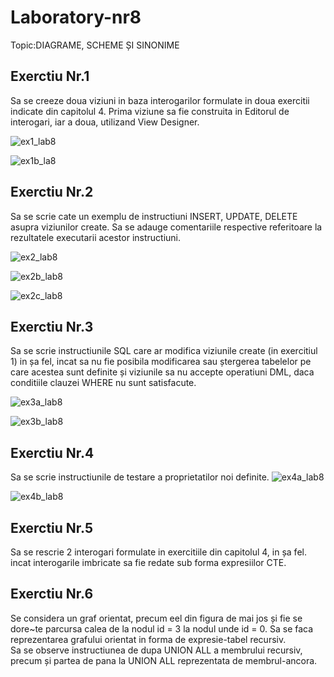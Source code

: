 # Laboratory-nr8
Topic:DIAGRAME, SCHEME ȘI SINONIME
## Exerctiu Nr.1
Sa se creeze doua viziuni in baza interogarilor formulate in doua exercitii indicate din capitolul
4. Prima viziune sa fie construita in Editorul de interogari, iar a doua, utilizand View
Designer.

![ex1_lab8](https://user-images.githubusercontent.com/33803222/48983197-8478dd00-f0f4-11e8-9c0a-21e73fa103a3.PNG)


![ex1b_la8](https://user-images.githubusercontent.com/33803222/48831873-776c8e80-ed80-11e8-8cc2-5bd2ac2794f6.PNG)

## Exerctiu Nr.2
Sa se scrie cate un exemplu de instructiuni INSERT, UPDATE, DELETE asupra viziunilor
create. Sa se adauge comentariile respective referitoare la rezultatele executarii acestor
instructiuni.

![ex2_lab8](https://user-images.githubusercontent.com/33803222/48983205-96f31680-f0f4-11e8-8eb6-ac4dd6527541.PNG)

![ex2b_lab8](https://user-images.githubusercontent.com/33803222/48983207-99557080-f0f4-11e8-802c-ee877a313451.PNG)

![ex2c_lab8](https://user-images.githubusercontent.com/33803222/48983209-9a869d80-f0f4-11e8-8ed3-7039bd1aa885.PNG)

## Exerctiu Nr.3
Sa se scrie instructiunile SQL care ar modifica viziunile create (in exercitiul 1) in șa fel, incat
sa nu fie posibila modificarea sau ștergerea tabelelor pe care acestea sunt definite și viziunile
sa nu accepte operatiuni DML, daca conditiile clauzei WHERE nu sunt satisfacute.

![ex3a_lab8](https://user-images.githubusercontent.com/33803222/48984198-7e3d2d80-f101-11e8-8cdc-ae2022b3872d.PNG)


![ex3b_lab8](https://user-images.githubusercontent.com/33803222/48984199-8006f100-f101-11e8-89ea-bd2e5f03bdbe.PNG)


## Exerctiu Nr.4
Sa se scrie instructiunile de testare a proprietatilor noi definite.
![ex4a_lab8](https://user-images.githubusercontent.com/33803222/48984205-8f863a00-f101-11e8-8ae9-b8c1f54720b7.PNG)


![ex4b_lab8](https://user-images.githubusercontent.com/33803222/48984206-90b76700-f101-11e8-9cb5-590a122553e7.PNG)


## Exerctiu Nr.5
Sa se rescrie 2 interogari formulate in exercitiile din capitolul 4, in șa fel. incat interogarile
imbricate sa fie redate sub forma expresiilor CTE.

## Exerctiu Nr.6
Se considera un graf orientat, precum eel din figura de mai jos și fie se dore~te parcursa calea
de la nodul id = 3 la nodul unde id = 0. Sa se faca reprezentarea grafului orientat in forma de
expresie-tabel recursiv.<br>
Sa se observe instructiunea de dupa UNION ALL a membrului recursiv, precum și partea de
pana la UNION ALL reprezentata de membrul-ancora.







